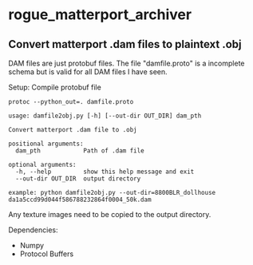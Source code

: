 # rogue\_matterport\_archiver
## Convert matterport .dam files to plaintext .obj


DAM files are just protobuf files. The file "damfile.proto" is a incomplete schema but is valid for all DAM files I have seen.


Setup:
Compile protobuf file
```
protoc --python_out=. damfile.proto
```

```
usage: damfile2obj.py [-h] [--out-dir OUT_DIR] dam_pth

Convert matterport .dam file to .obj

positional arguments:
  dam_pth            Path of .dam file

optional arguments:
  -h, --help         show this help message and exit
  --out-dir OUT_DIR  output directory

example: python damfile2obj.py --out-dir=8800BLR_dollhouse da1a5ccd99d044f586788232864f0004_50k.dam
```
Any texture images need to be copied to the output directory.


Dependencies:
- Numpy
- Protocol Buffers
